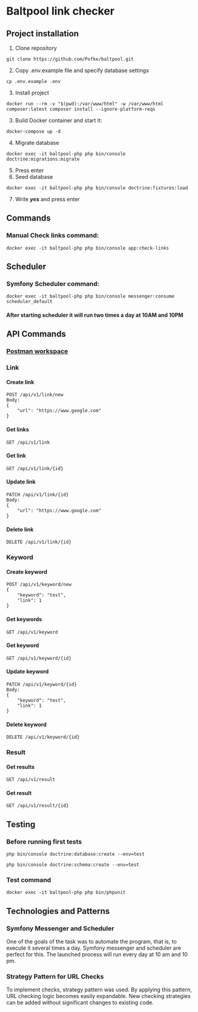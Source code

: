# Baltpool link checker

## Project installation
1. Clone repository
```
git clone https://github.com/Pofke/baltpool.git
```
2. Copy .env.example file and specify database settings
```
cp .env.example .env
```
3. Install project
```
docker run --rm -v "$(pwd):/var/www/html" -w /var/www/html composer:latest composer install --ignore-platform-reqs
```
3. Build Docker container and start it:
```
docker-compose up -d 
```
4. Migrate database
```
docker exec -it baltpool-php php bin/console doctrine:migrations:migrate
```
5. Press enter
6. Seed database
```
docker exec -it baltpool-php php bin/console doctrine:fixtures:load
```
7. Write **_yes_** and press enter

## Commands
### Manual Check links command: 
```
docker exec -it baltpool-php php bin/console app:check-links 
```
## Scheduler
### Symfony Scheduler command:
```
docker exec -it baltpool-php php bin/console messenger:consume scheduler_default
```
#### After starting scheduler it will run two times a day at 10AM and 10PM
## API Commands
### [Postman workspace](https://www.postman.com/docking-module-geologist-64116823/workspace/baltpool)
### Link
#### Create link
```
POST /api/v1/link/new
Body:
{
    "url": "https://www.google.com"
}
```
#### Get links
```
GET /api/v1/link
```
#### Get link
```
GET /api/v1/link/{id}
```
#### Update link
```
PATCH /api/v1/link/{id}
Body:
{
    "url": "https://www.google.com"
}
```
#### Delete link
```
DELETE /api/v1/link/{id}
```
### Keyword
#### Create keyword
```
POST /api/v1/keyword/new
{
    "keyword": "test",
    "link": 1
}
```
#### Get keywords
```
GET /api/v1/keyword
```
#### Get keyword
```
GET /api/v1/keyword/{id}
```
#### Update keyword
```
PATCH /api/v1/keyword/{id}
Body:
{
    "keyword": "test",
    "link": 1
}
```
#### Delete keyword
```
DELETE /api/v1/keyword/{id}
```
### Result
#### Get results
```
GET /api/v1/result
```
#### Get result
```
GET /api/v1/result/{id}
```
## Testing
### Before running first tests
```
php bin/console doctrine:database:create --env=test
```
```
php bin/console doctrine:schema:create --env=test
```
### Test command
```
docker exec -it baltpool-php php bin/phpunit
```
## Technologies and Patterns
### Symfony Messenger and Scheduler
One of the goals of the task was to automate the program, that is, to execute it several times a day. Symfony messenger and scheduler are perfect for this. The launched process will run every day at 10 am and 10 pm.
### Strategy Pattern for URL Checks
To implement checks, strategy pattern was used. By applying this pattern, URL checking logic becomes easily expandable. New checking strategies can be added without significant changes to existing code.
